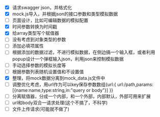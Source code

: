 - [x] 请求swagger json，并格式化
- [x] mock.js导入，并根据json的接口参数和类型模拟数据
- [ ] 页面设计，比如可编辑数据的模拟配置
- [x] 时间参数转换为时间戳
- [x] 给array类型写个赋值器
- [ ] 没有考虑到对象类型的参数
- [ ] 添加必填项属性
- [ ] 根据添加的数据过滤，不进行模拟数据，在侧边搞一个输入框，或者利用popup设计一个弹框输入json，利用json来控制模拟数据
- [ ] 手动选择参数的模拟长度等
- [ ] 根据参数列表随机设置值和不设置值
- [x] 整理，将mock数据分离到mock_data.js文件中
- [ ] 调整优化考虑，用url作为可以key保存参数数组{url:{ url:/path,params:[{name:name,type:string,in:"query or body"}] }}
- [ ] 分离赋值器，分成一个内部，和一个外部，内部默认，外部可用来扩展
- [ ] url和body双合一请求处理(这个不搞了，不科学)
- [ ] 文件上传请求(可能就不做了)